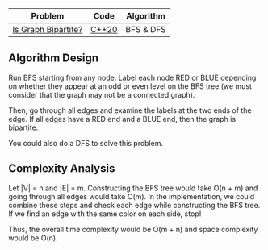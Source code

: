 | Problem                                                                  |         Code          | Algorithm |
| ------------------------------------------------------------------------ | :-------------------: | :-------: |
| [Is Graph Bipartite?](https://leetcode.com/problems/is-graph-bipartite/) | [C++20](solution.cpp) | BFS & DFS |

## Algorithm Design

Run BFS starting from any node. Label each node RED or BLUE depending on whether they appear at an odd or even level on the BFS tree (we must consider that the graph may not be a connected graph).

Then, go through all edges and examine the labels at the two ends of the edge. If all edges have a RED end and a BLUE end, then the graph is bipartite.

You could also do a DFS to solve this problem.

## Complexity Analysis

Let |V| = n and |E| = m. Constructing the BFS tree would take O(n + m) and going through all edges would take O(m). In the implementation, we could combine these steps and check each edge while constructing the BFS tree. If we find an edge with the same color on each side, stop!

Thus, the overall time complexity would be O(m + n) and space complexity would be O(n).

